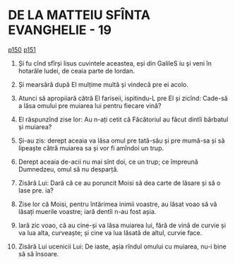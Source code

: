 # DE LA MATTEIU SFÎNTA EVANGHELIE - 19
[p150](src/p150.jpg) [p151](src/p151.jpg)
<!-- CAP. 19 2. Bolnavi să vindecă. 7. Carte de slobozie. 12. De jamăni. 13. Porobocii aduși. 17. Bunu-i Dumnedzeu, ținearea poruncii. 21. Derept. 23. Bogatul. 26. Ispăseniia de la Dumnedzeu. 27. A lăsa toate și a merge după Hristos. -->

1. Și fu cînd sfîrși lisus cuvintele aceastea, eși din GalileS iu și veni în hotarăle Iudei, de ceaia parte de Iordan.

2. Și mearsără după El mulțime multă și vindecă pre ei acolo.

3. Atunci să apropiiară cătră El fariseii, ispitindu-L pre El și zicînd: Cade-să a lăsa omului pre muiarea lui pentru fiecare vină?

4. El răspunzînd zise lor: Au n-ați cetit că Făcătoriul au făcut dintîi bărbatul și muiarea?

5. Și-au zis: derept aceaia va lăsa omul pre tată-său și pre mumă-sa și să lipeaște cătră muiarea sa și vor fi amîndoi un trup.

6. Derept aceaia de-acii nu mai sînt doi, ce un trup; ce împreună Dumnedzeu, omul să nu desparță.

7. Zisără Lui: Dară că ce au poruncit Moisi să dea carte de lăsare și să o lase pre. ia?

8. Zise lor că Moisi, pentru întărimea inimii voastre, au lăsat voao să vă lăsați muerile voastre; iară dentîi n-au fost așia.

9. Iară zic voao, că au cine-și va lăsa muiarea lui, fără de vină de curvie și va lua alta, curveaște; și cine va lua lăsată de altul, curvie face.

10. Zisără Lui ucenicii Lui: De iaste, așia rîndul omului cu muiarea, nu-i bine să să însoare.




